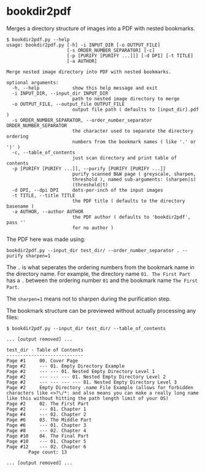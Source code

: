 # bookdir2pdf
Merges a directory structure of images into a PDF with nested bookmarks.

```
$ bookdir2pdf.py --help
usage: bookdir2pdf.py [-h] -i INPUT_DIR [-o OUTPUT_FILE]
                      [-s ORDER_NUMBER_SEPARATOR] [-c]
                      [-p [PURIFY [PURIFY ...]]] [-d DPI] [-t TITLE]
                      [-a AUTHOR]

Merge nested image directory into PDF with nested bookmarks.

optional arguments:
  -h, --help            show this help message and exit
  -i INPUT_DIR, --input_dir INPUT_DIR
                        path to nested image directory to merge
  -o OUTPUT_FILE, --output_file OUTPUT_FILE
                        output file path ( defaults to [input_dir].pdf )
  -s ORDER_NUMBER_SEPARATOR, --order_number_separator ORDER_NUMBER_SEPARATOR
                        the character used to separate the directory ordering
                        numbers from the bookmark names ( like '.' or ')' )
  -c, --table_of_contents
                        just scan directory and print table of contents
  -p [PURIFY [PURIFY ...]], --purify [PURIFY [PURIFY ...]]
                        purify scanned B&W page ( greyscale, sharpen,
                        threshold ), named sub-arguments: (sharpen|s)
                        (threshold|t)
  -d DPI, --dpi DPI     dots-per-inch of the input images
  -t TITLE, --title TITLE
                        the PDF title ( defaults to the directory basename )
  -a AUTHOR, --author AUTHOR
                        the PDF author ( defaults to 'bookdir2pdf', pass ''
                        for no author )
```

The PDF here was made using:

`bookdir2pdf.py --input_dir test_dir/ --order_number_separator . --purify sharpen=1`

The `.` is what seperates the ordering numbers from the bookmark name in the directory name. For example, the directory name `01. The First Part` has a `.` between the ordering number `01` and the bookmark name `The First Part`.

The `sharpen=1` means not to sharpen during the purification step.

The bookmark structure can be previewed without actually processing any files:

```
$ bookdir2pdf.py --input_dir test_dir/ --table_of_contents

... [output removed] ...

test_dir - Table of Contents
----------------------------
Page #1     00. Cover Page
Page #2     --- 01. Empty Directory Example
Page #2     --- --- 01. Nested Empty Directory Level 1
Page #2     --- --- --- 01. Nested Empty Directory Level 2
Page #2     --- --- --- --- 01. Nested Empty Directory Level 3
Page #2     Empty Directory .name File Example (allows for forbidden characters like <>?\/*: and also means you can make a really long name like this without hitting the path length limit of your OS)
Page #2     02. The First Part
Page #2     --- 01. Chapter 1
Page #4     --- 02. Chapter 2
Page #6     03. The Middle Part
Page #6     --- 01. Chapter 3
Page #8     --- 02. Chapter 4
Page #10    04. The Final Part
Page #10    --- 01. Chapter 5
Page #12    --- 02. Chapter 6
        Page count: 13

... [output removed] ...
```
